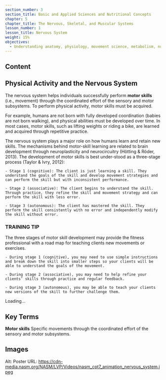 ```yaml
---
section_number: 3
section_title: Basic and Applied Sciences and Nutritional Concepts
chapter: 5
chapter_title: The Nervous, Skeletal, and Muscular Systems
lesson_number: 1
lesson_title: Nervous System
weight: 15%
objectives:
  - Understanding anatomy, physiology, movement science, metabolism, nutrition, and supplementation.
---
```


## Content
## Physical Activity and the Nervous System

The nervous system helps individuals successfully perform **motor skills** (i.e., movement) through the coordinated effort of the sensory and motor subsystems. To perform physical activity, motor skills must be acquired.

For example, humans are not born with fully developed coordination (babies are not born walking), and physical abilities must be developed over time. In most cases, motor skills, such as lifting weights or riding a bike, are learned and acquired through repetitive practice.

The nervous system plays a major role on how humans learn and retain new skills. The mechanisms behind motor-skill learning are related to brain development through neuroplasticity and neurocircuitry (Hötting & Röder, 2013). The development of motor skills is best under-stood as a three-stage process (Taylor & Ivry, 2012):

	- Stage 1 (cognitive): The client is just learning a skill. They understand the goals of the skill and develop movement strategies and can perform the skill but with inconsistent performance.

	- Stage 2 (associative): The client begins to understand the skill. Through practice, they refine the skill and movement strategy and can perform the skill with less error.

	- Stage 3 (autonomous): The client has mastered the skill. They perform the skill consistently with no error and independently modify the skill without error.

### TRAINING TIP

The three stages of motor skill development may provide the fitness professional with a road map for teaching clients new movements or exercises.

	- During stage 1 (cognitive), you may need to use simple instructions and break down the skill into smaller steps so your clients will be able to understand the goals of the movement.

	- During stage 2 (associative), you may need to help refine your clients’ skills through practice and regular feedback.

	- During stage 3 (autonomous), you may be able to teach your clients new versions of the skill to further challenge them.

Loading...

## Key Terms

**Motor skills**
Specific movements through the coordinated effort of the sensory and motor subsystems.

## Images

Alt: Poster
URL: https://cdn-media.nasm.org/NASM/LVP/Videos/nasm_cpt7_animation_nervous_system.jpeg